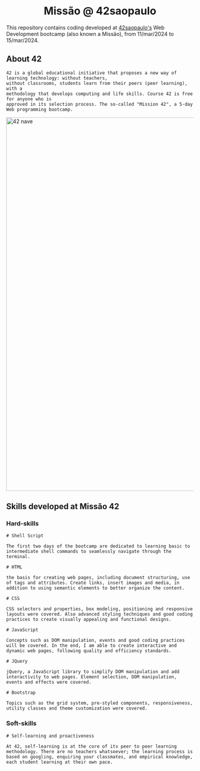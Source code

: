 <h1 align="center"> Missão @ 42saopaulo </h1>

This repository contains coding developed at [42saopaulo's]() Web Development bootcamp (also known a Missão), from 11/mar/2024 to 15/mar/2024.

<h2> About 42 </h2>

```
42 is a global educational initiative that proposes a new way of learning technology: without teachers,
without classrooms, students learn from their peers (peer learning), with a
methodology that develops computing and life skills. Course 42 is free for anyone who is
approved in its selection process. The so-called "Mission 42", a 5-day Web programming bootcamp.
```

<img src="https://github.com/appinha/42sp-piscine/raw/master/42saopaulo.jpg" alt="42 nave" width="1000px"/>

<h2> Skills developed at Missão 42 </h2>

### Hard-skills

```
# Shell Script

The first two days of the bootcamp are dedicated to learning basic to intermediate shell commands to seamlessly navigate through the terminal.

# HTML

the basis for creating web pages, including document structuring, use of tags and attributes. Create links, insert images and media, in addition to using semantic elements to better organize the content.

# CSS

CSS selectors and properties, box modeling, positioning and responsive layouts were covered. Also advanced styling techniques and good coding practices to create visually appealing and functional designs.

# JavaScript

Concepts such as DOM manipulation, events and good coding practices will be covered. In the end, I am able to create interactive and dynamic web pages, following quality and efficiency standards.

# JQuery

jQuery, a JavaScript library to simplify DOM manipulation and add interactivity to web pages. Element selection, DOM manipulation, events and effects were covered.

# Bootstrap

Topics such as the grid system, pre-styled components, responsiveness, utility classes and theme customization were covered.

```

### Soft-skills

```
# Self-learning and proactiveness

At 42, self-learning is at the core of its peer to peer learning methodology. There are no teachers whatsoever; the learning process is based on googling, enquiring your classmates, and empirical knowledge, each student learning at their own pace.

```
